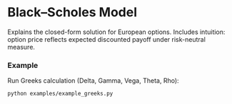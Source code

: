 # Black–Scholes Model

Explains the closed-form solution for European options. Includes intuition: option price reflects expected discounted payoff under risk-neutral measure.

### Example
Run Greeks calculation (Delta, Gamma, Vega, Theta, Rho):
```bash
python examples/example_greeks.py
```
